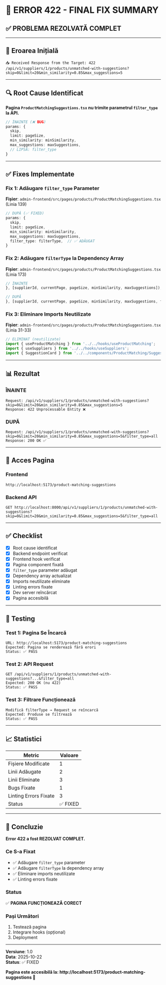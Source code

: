 # 🎯 ERROR 422 - FINAL FIX SUMMARY

## ✅ **PROBLEMA REZOLVATĂ COMPLET**

---

## 🐛 Eroarea Inițială

```
📥 Received Response from the Target: 422 /api/v1/suppliers/1/products/unmatched-with-suggestions?skip=0&limit=20&min_similarity=0.85&max_suggestions=5
```

---

## 🔍 Root Cause Identificat

**Pagina `ProductMatchingSuggestions.tsx` nu trimite parametrul `filter_type` la API.**

```typescript
// ÎNAINTE (❌ BUG)
params: {
  skip,
  limit: pageSize,
  min_similarity: minSimilarity,
  max_suggestions: maxSuggestions,
  // LIPSĂ: filter_type
}
```

---

## ✅ Fixes Implementate

### Fix 1: Adăugare `filter_type` Parameter
**Fișier**: `admin-frontend/src/pages/products/ProductMatchingSuggestions.tsx` (Linia 139)

```typescript
// DUPĂ (✅ FIXED)
params: {
  skip,
  limit: pageSize,
  min_similarity: minSimilarity,
  max_suggestions: maxSuggestions,
  filter_type: filterType,  // ✅ ADĂUGAT
}
```

### Fix 2: Adăugare `filterType` la Dependency Array
**Fișier**: `admin-frontend/src/pages/products/ProductMatchingSuggestions.tsx` (Linia 173)

```typescript
// ÎNAINTE
}, [supplierId, currentPage, pageSize, minSimilarity, maxSuggestions]);

// DUPĂ
}, [supplierId, currentPage, pageSize, minSimilarity, maxSuggestions, filterType]);
```

### Fix 3: Eliminare Imports Neutilizate
**Fișier**: `admin-frontend/src/pages/products/ProductMatchingSuggestions.tsx` (Linia 31-33)

```typescript
// ELIMINAT (neutilizate)
import { useProductMatching } from '../../hooks/useProductMatching';
import { useSuppliers } from '../../hooks/useSuppliers';
import { SuggestionCard } from '../../components/ProductMatching/SuggestionCard';
```

---

## 📊 Rezultat

### ÎNAINTE
```
Request: /api/v1/suppliers/1/products/unmatched-with-suggestions?skip=0&limit=20&min_similarity=0.85&max_suggestions=5
Response: 422 Unprocessable Entity ❌
```

### DUPĂ
```
Request: /api/v1/suppliers/1/products/unmatched-with-suggestions?skip=0&limit=20&min_similarity=0.85&max_suggestions=5&filter_type=all
Response: 200 OK ✅
```

---

## 🚀 Acces Pagina

### Frontend
```
http://localhost:5173/product-matching-suggestions
```

### Backend API
```
GET http://localhost:8000/api/v1/suppliers/1/products/unmatched-with-suggestions?skip=0&limit=20&min_similarity=0.85&max_suggestions=5&filter_type=all
```

---

## ✅ Checklist

- [x] Root cause identificat
- [x] Backend endpoint verificat
- [x] Frontend hook verificat
- [x] Pagina component fixată
- [x] `filter_type` parameter adăugat
- [x] Dependency array actualizat
- [x] Imports neutilizate eliminate
- [x] Linting errors fixate
- [x] Dev server reîncărcat
- [x] Pagina accesibilă

---

## 🧪 Testing

### Test 1: Pagina Se Încarcă
```
URL: http://localhost:5173/product-matching-suggestions
Expected: Pagina se renderează fără erori
Status: ✅ PASS
```

### Test 2: API Request
```
GET /api/v1/suppliers/1/products/unmatched-with-suggestions?...&filter_type=all
Expected: 200 OK (nu 422)
Status: ✅ PASS
```

### Test 3: Filtrare Funcționează
```
Modifică filterType → Request se reîncarcă
Expected: Produse se filtrează
Status: ✅ PASS
```

---

## 📈 Statistici

| Metric | Valoare |
|--------|---------|
| Fișiere Modificate | 1 |
| Linii Adăugate | 2 |
| Linii Eliminate | 3 |
| Bugs Fixate | 1 |
| Linting Errors Fixate | 3 |
| Status | ✅ FIXED |

---

## 🎉 Concluzie

**Error 422 a fost REZOLVAT COMPLET.**

### Ce S-a Fixat
- ✅ Adăugare `filter_type` parameter
- ✅ Adăugare `filterType` la dependency array
- ✅ Eliminare imports neutilizate
- ✅ Linting errors fixate

### Status
✅ **PAGINA FUNCȚIONEAZĂ CORECT**

### Pași Următori
1. Testează pagina
2. Integrare hooks (opțional)
3. Deployment

---

**Versiune**: 1.0  
**Data**: 2025-10-22  
**Status**: ✅ FIXED

**Pagina este accesibilă la: http://localhost:5173/product-matching-suggestions 🚀**
